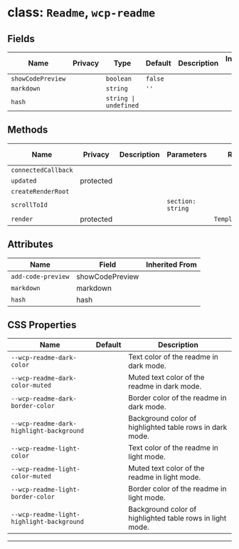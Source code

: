 # class: `Readme`, `wcp-readme`

## Fields

| Name              | Privacy | Type                  | Default | Description | Inherited From |
| ----------------- | ------- | --------------------- | ------- | ----------- | -------------- |
| `showCodePreview` |         | `boolean`             | `false` |             |                |
| `markdown`        |         | `string`              | `''`    |             |                |
| `hash`            |         | `string \| undefined` |         |             |                |

## Methods

| Name                | Privacy   | Description | Parameters        | Return           | Inherited From |
| ------------------- | --------- | ----------- | ----------------- | ---------------- | -------------- |
| `connectedCallback` |           |             |                   |                  |                |
| `updated`           | protected |             |                   |                  |                |
| `createRenderRoot`  |           |             |                   |                  |                |
| `scrollToId`        |           |             | `section: string` |                  |                |
| `render`            | protected |             |                   | `TemplateResult` |                |

## Attributes

| Name               | Field           | Inherited From |
| ------------------ | --------------- | -------------- |
| `add-code-preview` | showCodePreview |                |
| `markdown`         | markdown        |                |
| `hash`             | hash            |                |

## CSS Properties

| Name                                      | Default | Description                                               |
| ----------------------------------------- | ------- | --------------------------------------------------------- |
| `--wcp-readme-dark-color`                 |         | Text color of the readme in dark mode.                    |
| `--wcp-readme-dark-color-muted`           |         | Muted text color of the readme in dark mode.              |
| `--wcp-readme-dark-border-color`          |         | Border color of the readme in dark mode.                  |
| `--wcp-readme-dark-highlight-background`  |         | Background color of highlighted table rows in dark mode.  |
| `--wcp-readme-light-color`                |         | Text color of the readme in light mode.                   |
| `--wcp-readme-light-color-muted`          |         | Muted text color of the readme in light mode.             |
| `--wcp-readme-light-border-color`         |         | Border color of the readme in light mode.                 |
| `--wcp-readme-light-highlight-background` |         | Background color of highlighted table rows in light mode. |

<hr/>
